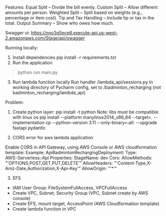 Features:
Equal Split – Divide the bill evenly.
Custom Split – Allow different amounts per person.
Weighted Split – Split based on weights (e.g., percentage or item cost).
Tip and Tax Handling – Include tip or tax in the total.
Output Summary – Show who owes how much.

Swagger ui: https://nno3q5ecp6.execute-api.us-west-2.amazonaws.com/Stage/api/swagger

Running locally:
1. Install dependencies
pip install -r requirements.txt
2. Run the application
> python run main.py

3. Run lambda function locally
Run handler /lambda_api/sessions.py
In working directory of Pycharm config, set to /badminton_recharging (not badminton_recharging/lambda_api)


Problem:
1. Create python layer:
pip install <libs> -t python
Note: libs must be compatible with linux os
pip install --platform manylinux2014_x86_64 --target=. --implementation cp --python-version 3.11 --only-binary=:all: --upgrade fastapi pydantic

2. CORS error for aws lambda application

Enable CORS in API Gateway, using AWS Console or AWS cloudformation template:
Example:
  ApiBadmintonRechargingDeployment:
    Type: AWS::Serverless::Api
    Properties:
      StageName: dev
      Cors:
        AllowMethods: "'OPTIONS,POST,GET,PUT,DELETE'"
        AllowHeaders: "'Content-Type,X-Amz-Date,Authorization,X-Api-Key'"
        AllowOrigin: "'*'"

3. EFS
- IAM User Group: FileSystemFullAccess, VPCFullAccess
- Create VPC, Subnet, Security Group (VPC, Subnet create by AWS console)
- Create EFS, mount target, AccessPoint (AWS Cloudformation template)
- Create lambda function in VPC
